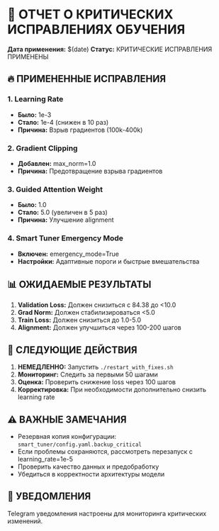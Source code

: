 # 🚨 ОТЧЕТ О КРИТИЧЕСКИХ ИСПРАВЛЕНИЯХ ОБУЧЕНИЯ

**Дата применения:** $(date)
**Статус:** КРИТИЧЕСКИЕ ИСПРАВЛЕНИЯ ПРИМЕНЕНЫ

## 🔥 ПРИМЕНЕННЫЕ ИСПРАВЛЕНИЯ

### 1. Learning Rate
- **Было:** 1e-3
- **Стало:** 1e-4 (снижен в 10 раз)
- **Причина:** Взрыв градиентов (100k-400k)

### 2. Gradient Clipping
- **Добавлен:** max_norm=1.0
- **Причина:** Предотвращение взрыва градиентов

### 3. Guided Attention Weight
- **Было:** 1.0
- **Стало:** 5.0 (увеличен в 5 раз)
- **Причина:** Улучшение alignment

### 4. Smart Tuner Emergency Mode
- **Включен:** emergency_mode=True
- **Настройки:** Адаптивные пороги и быстрые вмешательства

## 📊 ОЖИДАЕМЫЕ РЕЗУЛЬТАТЫ

1. **Validation Loss:** Должен снизиться с 84.38 до <10.0
2. **Grad Norm:** Должен стабилизироваться <5.0
3. **Train Loss:** Должен снизиться до 1.0-5.0
4. **Alignment:** Должен улучшиться через 100-200 шагов

## 🎯 СЛЕДУЮЩИЕ ДЕЙСТВИЯ

1. **НЕМЕДЛЕННО:** Запустить `./restart_with_fixes.sh`
2. **Мониторинг:** Следить за первыми 50 шагами
3. **Оценка:** Проверить снижение loss через 100 шагов
4. **Корректировка:** При необходимости дополнительно снизить learning rate

## ⚠️ ВАЖНЫЕ ЗАМЕЧАНИЯ

- Резервная копия конфигурации: `smart_tuner/config.yaml.backup_critical`
- Если проблемы сохраняются, рассмотреть перезапуск с learning_rate=1e-5
- Проверить качество данных и предобработку
- Убедиться в корректности архитектуры модели

## 📱 УВЕДОМЛЕНИЯ

Telegram уведомления настроены для мониторинга критических изменений.
